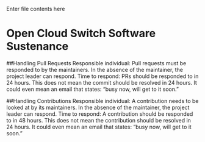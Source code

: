 Enter file contents here
# Open Cloud Switch Software Sustenance

##Handling Pull Requests
Responsible individual: Pull requests must be responded to by the maintainers. In the absence of the maintainer, the project leader can respond.
Time to respond: PRs should be responded to in 24 hours. This does not mean the commit should be resolved in 24 hours. It could even mean an email that states: “busy now, will get to it soon.” 

##Handling Contributions
Responsible individual: A contribution needs to be looked at by its maintainers. In the absence of the maintainer, the project leader can respond.
Time to respond: A contribution should be responded to in 48 hours. This does not mean the contribution should be resolved in 24 hours. It could even mean an email that states: “busy now, will get to it soon.” 

